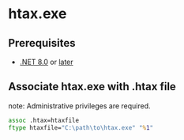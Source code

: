 ﻿# htax.exe

## Prerequisites

- [.NET 8.0](https://dotnet.microsoft.com/ja-jp/download/dotnet/8.0) or [later](https://dotnet.microsoft.com/ja-jp/download/dotnet)

## Associate htax.exe with .htax file

note: Administrative privileges are required.

```cmd
assoc .htax=htaxfile
ftype htaxfile="C:\path\to\htax.exe" "%1"
```
